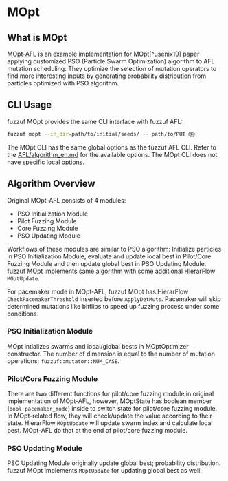 # MOpt

## What is MOpt

[MOpt-AFL](https://github.com/puppet-meteor/MOpt-AFL) is an example implementation for MOpt[^usenix19] paper applying customized PSO (Particle Swarm Optimization) algorithm to AFL mutation scheduling.
They optimize the selection of mutation operators to find more interesting inputs by generating probability distribution from particles optimized with PSO algorithm.



## CLI Usage

fuzzuf MOpt provides the same CLI interface with fuzzuf AFL:

```bash
fuzzuf mopt --in_dir=path/to/initial/seeds/ -- path/to/PUT @@
```

The MOpt CLI has the same global options as the fuzzuf AFL CLI. Refer to the [AFL/algorithm_en.md](/docs/algorithms/afl/algorithm_en.md) for the available options. The MOpt CLI does not have specific local options.



## Algorithm Overview
Original MOpt-AFL consists of 4 modules:
- PSO Initialization Module
- Pilot Fuzzing Module
- Core Fuzzing Module
- PSO Updating Module

Workflows of these modules are similar to PSO algorithm: Initialize particles in PSO Initialization Module, evaluate and update local best in Pilot/Core Fuzzing Module and then update global best in PSO Updating Module.
fuzzuf MOpt implements same algorithm with some additional HierarFlow `MOptUpdate`.

For pacemaker mode in MOpt-AFL, fuzzuf MOpt has HierarFlow `CheckPacemakerThreshold` inserted before `ApplyDetMuts`.
Pacemaker will skip determined mutations like bitflips to speed up fuzzing process under some conditions.

### PSO Initialization Module
MOpt intializes swarms and local/global bests in MOptOptimizer constructor. The number of dimension is equal to the number of mutation operations; `fuzzuf::mutator::NUM_CASE`.

### Pilot/Core Fuzzing Module
There are two different functions for pilot/core fuzzing module in original implementation of MOpt-AFL, however, MOptState has boolean member (`bool pacemaker_mode`) inside to switch state for pilot/core fuzzing module. In MOpt-related flow, they will check/update the value according to their state.
HierarFlow `MOptUpdate` will update swarm index and calculate local best. MOpt-AFL do that at the end of pilot/core fuzzing module.

### PSO Updating Module
PSO Updating Module originally update global best; probability distribution. fuzzuf MOpt implements `MOptUpdate` for updating global best as well.
